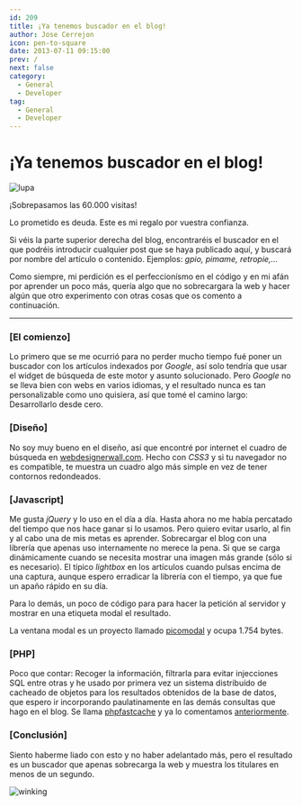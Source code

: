 ```yaml
---
id: 209
title: ¡Ya tenemos buscador en el blog!
author: Jose Cerrejon
icon: pen-to-square
date: 2013-07-11 09:15:00
prev: /
next: false
category:
  - General
  - Developer
tag:
  - General
  - Developer
---
```


# ¡Ya tenemos buscador en el blog!

![lupa](/images/2013/07/lupa.jpg)

¡Sobrepasamos las 60.000 visitas!

Lo prometido es deuda. Este es mi regalo por vuestra confianza. 

Si véis la parte superior derecha del blog, encontraréis el buscador en el que podréis introducir cualquier post que se haya publicado aquí, y buscará por nombre del artículo o contenido. Ejemplos: *gpio, pimame, retropie,...*

Como siempre, mi perdición es el perfeccionísmo en el código y en mi afán por aprender un poco más, quería algo que no sobrecargara la web y hacer algún que otro experimento con otras cosas que os comento a continuación.

- - -

###  [El comienzo]

Lo primero que se me ocurrió para no perder mucho tiempo fué poner un buscador con los artículos indexados por *Google*, así solo tendría que usar el widget de búsqueda de este motor y asunto solucionado. Pero *Google* no se lleva bien con webs en varios idiomas, y el resultado nunca es tan personalizable como uno quisiera, así que tomé el camino largo: Desarrollarlo desde cero.

###  [Diseño]

No soy muy bueno en el diseño, así que encontré por internet el cuadro de búsqueda en [webdesignerwall.com](http://webdesignerwall.com/tutorials/beautiful-css3-search-form). Hecho con *CSS3* y si tu navegador no es compatible, te muestra un cuadro algo más simple en vez de tener contornos redondeados.

###  [Javascript]

Me gusta *jQuery* y lo uso en el día a día. Hasta ahora no me había percatado del tiempo que nos hace ganar si lo usamos. Pero quiero evitar usarlo, al fin y al cabo una de mis metas es aprender. Sobrecargar el blog con una librería que apenas uso internamente no merece la pena. Si que se carga dinámicamente cuando se necesita mostrar una imagen más grande (sólo si es necesario). El típico *lightbox* en los artículos cuando pulsas encima de una captura, aunque espero erradicar la librería con el tiempo, ya que fue un apaño rápido en su día.

Para lo demás, un poco de código para para hacer la petición al servidor y mostrar en una etiqueta modal el resultado.

La ventana modal es un proyecto llamado [picomodal](https://github.com/Nycto/PicoModal) y ocupa 1.754 bytes.

###  [PHP]

Poco que contar: Recoger la información, filtrarla para evitar injecciones SQL entre otras y he usado por primera vez un sistema distribuído de cacheado de objetos para los resultados obtenidos de la base de datos, que espero ir incorporando paulatinamente en las demás consultas que hago en el blog. Se llama [phpfastcache](http://www.phpfastcache.com/) y ya lo comentamos [anteriormente](/post.php?id=160).

###  [Conclusión]

Siento haberme liado con esto y no haber adelantado más, pero el resultado es un buscador que apenas sobrecarga la web y muestra los titulares en menos de un segundo.

![winking](/css/sm/winking_grinning.png)